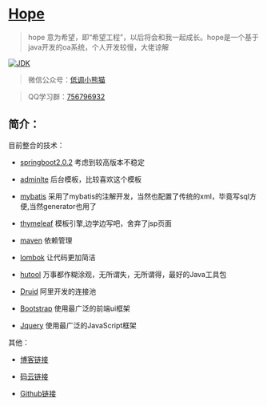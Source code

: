 <h1><a href="#">Hope</a></h1>

>hope 意为希望，即“希望工程”，以后将会和我一起成长。hope是一个基于java开发的oa系统，个人开发较慢，大佬谅解

[![JDK](https://img.shields.io/badge/JDK-1.8-yellow.svg)](#)

>微信公众号：[低调小熊猫](https://mp.weixin.qq.com/s/l5t8WSCG_-shiD4BPpLYiw) 

>QQ学习群：[756796932](https://jq.qq.com/?_wv=1027&k=5keAeWA) 

## 简介：

目前整合的技术：

- [springboot2.0.2](https://github.com/topics/springboot2) 考虑到较高版本不稳定

- [adminlte](https://github.com/topics/adminlte) 后台模板，比较喜欢这个模板

- [mybatis](https://github.com/topics/mybatis) 采用了mybatis的注解开发，当然也配置了传统的xml，毕竟写sql方便,当然generator也用了

- [thymeleaf](https://github.com/topics/thymeleaf) 模板引擎,边学边写吧，舍弃了jsp页面

- [maven](https://github.com/topics/maven) 依赖管理

- [lombok](https://github.com/topics/lombok) 让代码更加简洁

- [hutool](http://hutool.cn/) 万事都作糊涂观，无所谓失，无所谓得，最好的Java工具包

- [Druid](https://github.com/alibaba/druid) 阿里开发的连接池

- [Bootstrap](https://github.com/twbs/bootstrap) 使用最广泛的前端ui框架

- [Jquery](https://github.com/jquery/jquery) 使用最广泛的JavaScript框架

其他：
- [博客链接](https://blog.csdn.net/aodeng110)

- [码云链接](https://gitee.com/java_aodeng/hope)

- [Github链接](https://github.com/java-aodeng/hope)